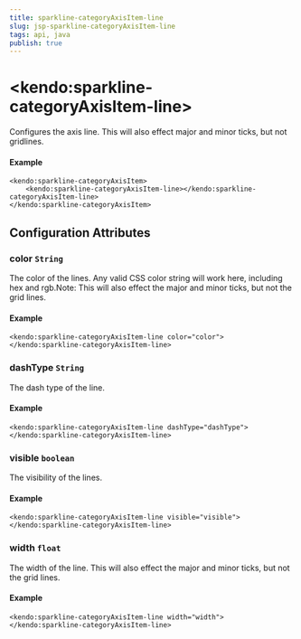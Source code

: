 ```yaml
---
title: sparkline-categoryAxisItem-line
slug: jsp-sparkline-categoryAxisItem-line
tags: api, java
publish: true
---
```


# \<kendo:sparkline-categoryAxisItem-line\>

Configures the axis line. This will also effect major and minor ticks, but not gridlines.

#### Example
    <kendo:sparkline-categoryAxisItem>
        <kendo:sparkline-categoryAxisItem-line></kendo:sparkline-categoryAxisItem-line>
    </kendo:sparkline-categoryAxisItem>

## Configuration Attributes

### color `String`

The color of the lines. Any valid CSS color string will work here, including hex and rgb.Note: This will also effect the major and minor ticks, but not the grid lines.

#### Example
    <kendo:sparkline-categoryAxisItem-line color="color">
    </kendo:sparkline-categoryAxisItem-line>

### dashType `String`

The dash type of the line.

#### Example
    <kendo:sparkline-categoryAxisItem-line dashType="dashType">
    </kendo:sparkline-categoryAxisItem-line>

### visible `boolean`

The visibility of the lines.

#### Example
    <kendo:sparkline-categoryAxisItem-line visible="visible">
    </kendo:sparkline-categoryAxisItem-line>

### width `float`

The width of the line. This will also effect the major and minor ticks, but
not the grid lines.

#### Example
    <kendo:sparkline-categoryAxisItem-line width="width">
    </kendo:sparkline-categoryAxisItem-line>

